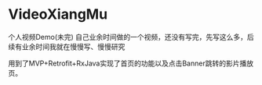 # VideoXiangMu
个人视频Demo(未完)
自己业余时间做的一个视频，还没有写完，先写这么多，后续有业余时间我就在慢慢写、慢慢研究


用到了MVP+Retrofit+RxJava实现了首页的功能以及点击Banner跳转的影片播放页。
